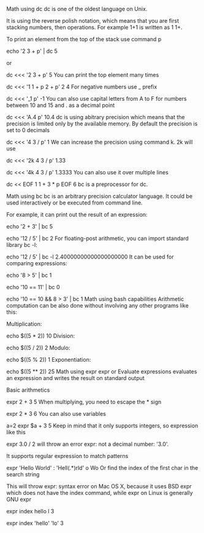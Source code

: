 Math using dc
dc is one of the oldest language on Unix.

It is using the reverse polish notation, which means that you are first stacking numbers, then operations. For example 1+1 is written as 1 1+.

To print an element from the top of the stack use command p

echo '2 3 + p' | dc
5

or

dc <<< '2 3 + p'
5
You can print the top element many times

dc <<< '1 1 + p 2 + p'
2
4
For negative numbers use _ prefix

dc <<< '_1 p'
-1
You can also use capital letters from A to F for numbers between 10 and 15 and . as a decimal point

dc <<< 'A.4 p'
10.4
dc is using abitrary precision which means that the precision is limited only by the available memory. By default the precision is set to 0 decimals

dc <<< '4 3 / p'
1
We can increase the precision using command k. 2k will use

dc <<< '2k 4 3 / p'
1.33

dc <<< '4k 4 3 / p'
1.3333
You can also use it over multiple lines

dc << EOF
1 1 +
3 *
p
EOF
6
bc is a preprocessor for dc.

Math using bc
bc is an arbitrary precision calculator language. It could be used interactively or be executed from command line.

For example, it can print out the result of an expression:

echo '2 + 3' | bc
5

echo '12 / 5' | bc
2
For floating-post arithmetic, you can import standard library bc -l:

echo '12 / 5' | bc -l
2.40000000000000000000
It can be used for comparing expressions:

echo '8 > 5' | bc
1

echo '10 == 11' | bc
0

echo '10 == 10 && 8 > 3' | bc
1
Math using bash capabilities
Arithmetic computation can be also done without involving any other programs like this:

Multiplication:

echo $((5 * 2))
10
Division:

echo $((5 / 2))
2
Modulo:

echo $((5 % 2))
1
Exponentiation:

echo $((5 ** 2))
25
Math using expr
expr or Evaluate expressions evaluates an expression and writes the result on standard output

Basic arithmetics

expr 2 + 3
5
When multiplying, you need to escape the * sign

expr 2 \* 3
6
You can also use variables

a=2
expr $a + 3
5
Keep in mind that it only supports integers, so expression like this

expr 3.0 / 2
will throw an error expr: not a decimal number: '3.0'.

It supports regular expression to match patterns

expr 'Hello World' : 'Hell\(.*\)rld'
o Wo
Or find the index of the first char in the search string

This will throw expr: syntax error on Mac OS X, because it uses BSD expr which does not have the index command, while expr on Linux is generally GNU expr

expr index hello l
3

expr index 'hello' 'lo'
3